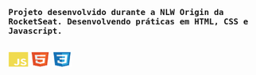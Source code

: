 <head>
 <link href="https://fonts.googleapis.com/css2?family=Fira+Code&display=swap" rel="stylesheet">
</head>

<h3 style="font-family: 'Fira Code', monospace;">
  Projeto desenvolvido durante a NLW Origin da RocketSeat.
  Desenvolvendo práticas em HTML, CSS e Javascript.
</h3>

<div style="display: inline_block"><br>
  <img align="center" alt="JavScript" height="30" width="40" src="https://raw.githubusercontent.com/devicons/devicon/master/icons/javascript/javascript-plain.svg">
  <img align="center" alt="HTML" height="30" width="40" src="https://raw.githubusercontent.com/devicons/devicon/master/icons/html5/html5-original.svg">
  <img align="center" alt="CSS" height="30" width="40" src="https://raw.githubusercontent.com/devicons/devicon/master/icons/css3/css3-original.svg">
</div>